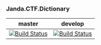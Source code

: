 ### Janda.CTF.Dictionary

| master | develop |
|:------:|:-----------:|
|[![Build Status](http://nas:8081/buildStatus/icon?job=Janda.CTF.Dictionary/master)](http://nas:8081/job/Janda.CTF.Dictionary/job/master)|[![Build Status](http://nas:8081/buildStatus/icon?job=Janda.CTF.Dictionary/develop)](http://nas:8081/job/Janda.CTF.Dictionary/job/develop)|



